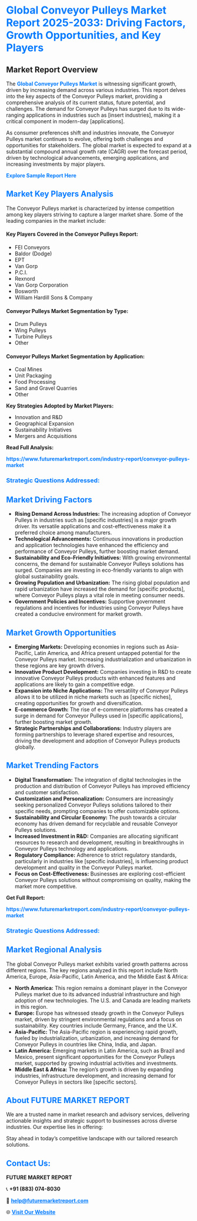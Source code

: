 <h1 style="color: #007BFF;">Global Conveyor Pulleys Market Report 2025-2033: Driving Factors, Growth Opportunities, and Key Players</h1>

<section id="overview">
<h2>Market Report Overview</h2>
<p>The <a href="https://www.futuremarketreport.com/industry-report/conveyor-pulleys-market" style="color: #007BFF; text-decoration: none;"><strong>Global Conveyor Pulleys Market</strong></a> is witnessing significant growth, driven by increasing demand across various industries. This report delves into the key aspects of the Conveyor Pulleys market, providing a comprehensive analysis of its current status, future potential, and challenges. The demand for Conveyor Pulleys has surged due to its wide-ranging applications in industries such as [insert industries], making it a critical component in modern-day [applications].</p>
<p>As consumer preferences shift and industries innovate, the Conveyor Pulleys market continues to evolve, offering both challenges and opportunities for stakeholders. The global market is expected to expand at a substantial compound annual growth rate (CAGR) over the forecast period, driven by technological advancements, emerging applications, and increasing investments by major players.</p>
</section>

<section id="overview">
<p><a href="https://www.futuremarketreport.com/request-sample/reportId=108918" style="color: #007BFF; text-decoration: none;"><strong>Explore Sample Report Here</strong></a></p>
</section>

<section id="key-players">
<h2 style="color: #007BFF;">Market Key Players Analysis</h2>
<p>The Conveyor Pulleys market is characterized by intense competition among key players striving to capture a larger market share. Some of the leading companies in the market include:</p>
<h4>Key Players Covered in the Conveyor Pulleys Report:</h4>
<ul><li>FEI Conveyors</li><li>Baldor (Dodge)</li><li>EPT</li><li>Van Gorp</li><li>P.C.I.</li><li>Rexnord</li><li>Van Gorp Corporation</li><li>Bosworth</li><li>William Hardill Sons &amp; Company</li></ul>
<h4>Conveyor Pulleys Market Segmentation by Type:</h4>
<ul><li>Drum Pulleys</li><li>Wing Pulleys</li><li>Turbine Pulleys</li><li>Other</li></ul>

<h4>Conveyor Pulleys Market Segmentation by Application:</h4>
<ul><li>Coal Mines</li><li>Unit Packaging</li><li>Food Processing</li><li>Sand and Gravel Quarries</li><li>Other</li></ul>
<p><strong>Key Strategies Adopted by Market Players:</strong></p>
<ul>
<li>Innovation and R&D</li>
<li>Geographical Expansion</li>
<li>Sustainability Initiatives</li>
<li>Mergers and Acquisitions</li>
</ul>
</section>

<section>
<p><strong>Read Full Analysis: </strong></p><a href="https://www.futuremarketreport.com/industry-report/conveyor-pulleys-market" style="color: #007BFF; text-decoration: none;"><strong>https://www.futuremarketreport.com/industry-report/conveyor-pulleys-market</strong></a>
<h3 style="color: #007BFF;">Strategic Questions Addressed:</h3>
</section>

<section id="driving-factors">
<h2 style="color: #007BFF;">Market Driving Factors</h2>
<ul>
<li><strong>Rising Demand Across Industries:</strong> The increasing adoption of Conveyor Pulleys in industries such as [specific industries] is a major growth driver. Its versatile applications and cost-effectiveness make it a preferred choice among manufacturers.</li>
<li><strong>Technological Advancements:</strong> Continuous innovations in production and application technologies have enhanced the efficiency and performance of Conveyor Pulleys, further boosting market demand.</li>
<li><strong>Sustainability and Eco-Friendly Initiatives:</strong> With growing environmental concerns, the demand for sustainable Conveyor Pulleys solutions has surged. Companies are investing in eco-friendly variants to align with global sustainability goals.</li>
<li><strong>Growing Population and Urbanization:</strong> The rising global population and rapid urbanization have increased the demand for [specific products], where Conveyor Pulleys plays a vital role in meeting consumer needs.</li>
<li><strong>Government Policies and Incentives:</strong> Supportive government regulations and incentives for industries using Conveyor Pulleys have created a conducive environment for market growth.</li>
</ul>
</section>

<section id="growth-opportunities">
<h2 style="color: #007BFF;">Market Growth Opportunities</h2>
<ul>
<li><strong>Emerging Markets:</strong> Developing economies in regions such as Asia-Pacific, Latin America, and Africa present untapped potential for the Conveyor Pulleys market. Increasing industrialization and urbanization in these regions are key growth drivers.</li>
<li><strong>Innovative Product Development:</strong> Companies investing in R&D to create innovative Conveyor Pulleys products with enhanced features and applications are likely to gain a competitive edge.</li>
<li><strong>Expansion into Niche Applications:</strong> The versatility of Conveyor Pulleys allows it to be utilized in niche markets such as [specific niches], creating opportunities for growth and diversification.</li>
<li><strong>E-commerce Growth:</strong> The rise of e-commerce platforms has created a surge in demand for Conveyor Pulleys used in [specific applications], further boosting market growth.</li>
<li><strong>Strategic Partnerships and Collaborations:</strong> Industry players are forming partnerships to leverage shared expertise and resources, driving the development and adoption of Conveyor Pulleys products globally.</li>
</ul>
</section>

<section id="trending-factors">
<h2 style="color: #007BFF;">Market Trending Factors</h2>
<ul>
<li><strong>Digital Transformation:</strong> The integration of digital technologies in the production and distribution of Conveyor Pulleys has improved efficiency and customer satisfaction.</li>
<li><strong>Customization and Personalization:</strong> Consumers are increasingly seeking personalized Conveyor Pulleys solutions tailored to their specific needs, prompting companies to offer customizable options.</li>
<li><strong>Sustainability and Circular Economy:</strong> The push towards a circular economy has driven demand for recyclable and reusable Conveyor Pulleys solutions.</li>
<li><strong>Increased Investment in R&D:</strong> Companies are allocating significant resources to research and development, resulting in breakthroughs in Conveyor Pulleys technology and applications.</li>
<li><strong>Regulatory Compliance:</strong> Adherence to strict regulatory standards, particularly in industries like [specific industries], is influencing product development and quality in the Conveyor Pulleys market.</li>
<li><strong>Focus on Cost-Effectiveness:</strong> Businesses are exploring cost-efficient Conveyor Pulleys solutions without compromising on quality, making the market more competitive.</li>
</ul>
</section>

<section>
<p><strong>Get Full Report: </strong></p><a href="https://www.futuremarketreport.com/industry-report/conveyor-pulleys-market" style="color: #007BFF; text-decoration: none;"><strong>https://www.futuremarketreport.com/industry-report/conveyor-pulleys-market</strong></a>
<h3 style="color: #007BFF;">Strategic Questions Addressed:</h3>
</section>


<section id="regional-analysis">
<h2 style="color: #007BFF;">Market Regional Analysis</h2>
<p>The global Conveyor Pulleys market exhibits varied growth patterns across different regions. The key regions analyzed in this report include North America, Europe, Asia-Pacific, Latin America, and the Middle East & Africa:</p>
<ul>
<li><strong>North America:</strong> This region remains a dominant player in the Conveyor Pulleys market due to its advanced industrial infrastructure and high adoption of new technologies. The U.S. and Canada are leading markets in this region.</li>
<li><strong>Europe:</strong> Europe has witnessed steady growth in the Conveyor Pulleys market, driven by stringent environmental regulations and a focus on sustainability. Key countries include Germany, France, and the U.K.</li>
<li><strong>Asia-Pacific:</strong> The Asia-Pacific region is experiencing rapid growth, fueled by industrialization, urbanization, and increasing demand for Conveyor Pulleys in countries like China, India, and Japan.</li>
<li><strong>Latin America:</strong> Emerging markets in Latin America, such as Brazil and Mexico, present significant opportunities for the Conveyor Pulleys market, supported by growing industrial activities and investments.</li>
<li><strong>Middle East & Africa:</strong> The region’s growth is driven by expanding industries, infrastructure development, and increasing demand for Conveyor Pulleys in sectors like [specific sectors].</li>
</ul>
</section>

<footer>
<h2 style="color: #007BFF;">About FUTURE MARKET REPORT</h2>
<p>We are a trusted name in market research and advisory services, delivering actionable insights and strategic support to businesses across diverse industries. Our expertise lies in offering:</p>

<p>Stay ahead in today’s competitive landscape with our tailored research solutions.</p>

<h2 style="color: #007BFF;">Contact Us:</h2>
<p><strong>FUTURE MARKET REPORT</strong></p>
<p>📞 <strong>+91 (883) 074-8030</strong></p>
<p>📧 <strong><a href="mailto:help@futuremarketreport.com" style="color: #007BFF;">help@futuremarketreport.com</a></strong></p>
<p>🌐 <strong><a href="https://www.futuremarketreport.com/" style="color: #007BFF;">Visit Our Website</a></strong></p>
</footer>